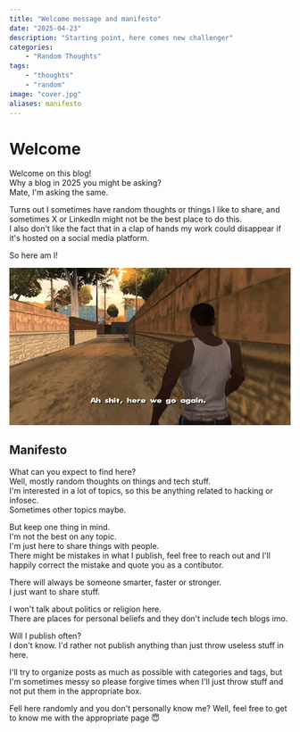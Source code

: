 ```yaml
---
title: "Welcome message and manifesto"
date: "2025-04-23"
description: "Starting point, here comes new challenger"
categories: 
    - "Random Thoughts"
tags: 
    - "thoughts"
    - "random"
image: "cover.jpg"
aliases: manifesto
---
```


# Welcome
Welcome on this blog!  
Why a blog in 2025 you might be asking?  
Mate, I'm asking the same.  
  
Turns out I sometimes have random thoughts or things I like to share, and sometimes X or LinkedIn might not be the best place to do this.  
I also don't like the fact that in a clap of hands my work could disappear if it's hosted on a social media platform.  

So here am I!

![Meme : Shit, here we go again](/images/memes/shithwga.jpg)

## Manifesto
What can you expect to find here?  
Well, mostly random thoughts on things and tech stuff.  
I'm interested in a lot of topics, so this be anything related to hacking or infosec.  
Sometimes other topics maybe.  

But keep one thing in mind.  
I'm not the best on any topic.  
I'm just here to share things with people.  
There might be mistakes in what I publish, feel free to reach out and I'll happily correct the mistake and quote you as a contibutor.

There will always be someone smarter, faster or stronger.  
I just want to share stuff.  

I won't talk about politics or religion here.  
There are places for personal beliefs and they don't include tech blogs imo.

Will I publish often?  
I don't know. I'd rather not publish anything than just throw useless stuff in here.

I'll try to organize posts as much as possible with categories and tags, but I'm sometimes messy so please forgive times when I'll just throw stuff and not put them in the appropriate box.  

Fell here randomly and you don't personally know me? Well, feel free to get to know me with the appropriate page 😇